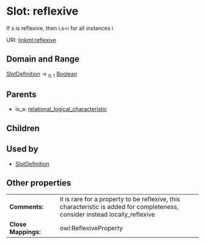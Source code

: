 
# Slot: reflexive


If s is reflexive, then i.s=i for all instances i

URI: [linkml:reflexive](https://w3id.org/linkml/reflexive)


## Domain and Range

[SlotDefinition](SlotDefinition.md) &#8594;  <sub>0..1</sub> [Boolean](Boolean.md)

## Parents

 *  is_a: [relational_logical_characteristic](relational_logical_characteristic.md)

## Children


## Used by

 * [SlotDefinition](SlotDefinition.md)

## Other properties

|  |  |  |
| --- | --- | --- |
| **Comments:** | | it is rare for a property to be reflexive, this characteristic is added for completeness, consider instead locally_reflexive |
| **Close Mappings:** | | owl:ReflexiveProperty |


